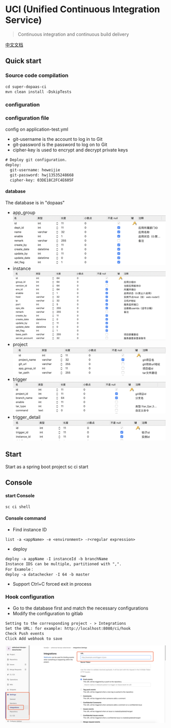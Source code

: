 # UCI (Unified Continuous Integration Service)
> Continuous integration and continuous build delivery

[中文文档](README_CN.md)

## Quick start

### Source code compilation
```
cd super-dopaas-ci
mvn clean install -DskipTests 
```

### configuration

### configuration file
config on application-test.yml

- git-username is the account to log in to Git
- git-password is the password to log on to Git
- cipher-key is used to encrypt and decrypt private keys
```
# Deploy git configuration.
deploy:
  git-username: heweijie
  git-password: hwj13535248668
  cipher-key: 03DE18C2FC4E605F
```

#### database
The database is in "dopaas"
- app_group
![app_group](shots/app_group.png)
- instance
![instance](shots/instance.png)
- project
![project](shots/project.png)
- trigger
![trigger](shots/trigger.png)
- trigger_detail
![trigger_detail](shots/trigger_detail.png)


## Start
Start as a spring boot project
sc ci start

## Console 

#### start Console
```
sc ci shell
```
#### Console command
- Find instance ID
```
list -a <appName> -e <environment> -r<regular expression>
```
- deploy
```
deploy -a appName -I instanceId -b branchName
Instance IDS can be multiple, partitioned with ",".
For Examole：
deploy -a datachecker -I 64 -b master
```
- Support Ctrl+C forced exit in process


### Hook configuration 
- Go to the database first and match the necessary configurations
- Modify the configuration to gitlab
```
Setting to the corresponding project - > Integrations
Set the URL: for example: http://localhost:8080/ci/hook
Check Push events
Click Add webhook to save
```
![gitlab01](shots/gitlab01.png)


